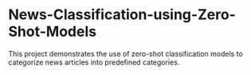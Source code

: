 # News-Classification-using-Zero-Shot-Models
This project demonstrates the use of zero-shot classification models to categorize news articles into predefined categories.
